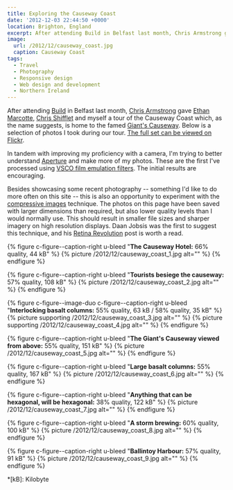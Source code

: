 ```yaml
---
title: Exploring the Causeway Coast
date: '2012-12-03 22:44:50 +0000'
location: Brighton, England
excerpt: After attending Build in Belfast last month, Chris Armstrong gave Ethan Marcotte, Chris Shifflet and myself a tour of the Causeway Coast which, as the name suggests, is home to the famed Giant's Causeway.
image:
  url: /2012/12/causeway_coast.jpg
  caption: Causeway Coast
tags:
  - Travel
  - Photography
  - Responsive design
  - Web design and development
  - Northern Ireland
---
```

After attending [Build][1] in Belfast last month, [Chris Armstrong][2] gave [Ethan Marcotte][3], [Chris Shifflet][4] and myself a tour of the Causeway Coast which, as the name suggests, is home to the famed [Giant's Causeway][5]. Below is a selection of photos I took during our tour. [The full set can be viewed on Flickr][6].

In tandem with improving my proficiency with a camera, I'm trying to better understand [Aperture][7] and make more of my photos. These are the first I've processed using [VSCO film emulation filters][8]. The initial results are encouraging.

Besides showcasing some recent photography -- something I'd like to do more often on this site -- this is also an opportunity to experiment with the [compressive images][9] technique. The photos on this page have been saved with larger dimensions than required, but also lower quality levels than I would normally use. This should result in smaller file sizes and sharper imagery on high resolution displays. Daan Jobsis was the first to suggest this technique, and his [Retina Revolution][10] post is worth a read.

{% figure c-figure--caption-right u-bleed "**The Causeway Hotel:** 66% quality, 44 kB" %}
{% picture /2012/12/causeway_coast_1.jpg alt="" %}
{% endfigure %}

{% figure c-figure--caption-right u-bleed "**Tourists besiege the causeway:** 57% quality, 108 kB" %}
{% picture /2012/12/causeway_coast_2.jpg alt="" %}
{% endfigure %}

{% figure c-figure--image-duo c-figure--caption-right u-bleed "**Interlocking basalt columns:** 55% quality, 63 kB / 58% quality, 35 kB" %}
{% picture supporting /2012/12/causeway_coast_3.jpg alt="" %}
{% picture supporting /2012/12/causeway_coast_4.jpg alt="" %}
{% endfigure %}

{% figure c-figure--caption-right u-bleed "**The Giant's Causeway viewed from above:** 55% quality, 151 kB" %}
{% picture /2012/12/causeway_coast_5.jpg alt="" %}
{% endfigure %}

{% figure c-figure--caption-right u-bleed "**Large basalt columns:** 55% quality, 167 kB" %}
{% picture /2012/12/causeway_coast_6.jpg alt="" %}
{% endfigure %}

{% figure c-figure--caption-right u-bleed "**Anything that can be hexagonal, will be hexagonal:** 38% quality, 122 kB" %}
{% picture /2012/12/causeway_coast_7.jpg alt="" %}
{% endfigure %}

{% figure c-figure--caption-right u-bleed "**A storm brewing:** 60% quality, 100 kB" %}
{% picture /2012/12/causeway_coast_8.jpg alt="" %}
{% endfigure %}

{% figure c-figure--caption-right u-bleed "**Ballintoy Harbour:** 57% quality, 91 kB" %}
{% picture /2012/12/causeway_coast_9.jpg alt="" %}
{% endfigure %}

[1]: http://2012.buildconf.com/
[2]: http://chris-armstrong.com/
[3]: http://ethanmarcotte.com/
[4]: http://shiflett.org/
[5]: https://en.wikipedia.org/wiki/Giants_Causeway
[6]: https://www.flickr.com/photos/paulrobertlloyd/sets/72157632145059113/
[7]: http://www.apple.com/aperture/
[8]: http://visualsupply.co/film/01/aperture3
[9]: http://www.filamentgroup.com/lab/rwd_img_compression/
[10]: http://blog.netvlies.nl/design-interactie/retina-revolution/

*[kB]: Kilobyte

